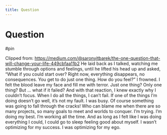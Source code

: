 ```yaml
---
title: Question
---
```


# Question

#pin

Clipped from: https://medium.com/@saronyitbarek/the-one-question-that-will-change-your-life-449cbfaa11b2
He laid back as I talked, watching me stumble through options and feelings, until he lifted his head up and asked, “What if you could start over? Right now, everything disappears, no consequences. You get to do just one thing. How do you feel?”
I frowned. I felt the blood leave my face and fill me with terror. Just one thing? Only one thing? But … what if it failed? And with that reaction, I knew exactly why I couldn’t focus.
When I do all the things, I can’t fail. If one of the things I’m doing doesn’t go well, it’s not my fault. I was busy. Of course something was going to fall through the cracks! Who can blame me when there are so many projects, so many goals to meet and worlds to conquer. I’m trying. I’m doing my best. I’m working all the time. And as long as I felt like I was doing everything I could, I could go to sleep feeling good about myself.
I wasn’t optimizing for my success. I was optimizing for my ego.
